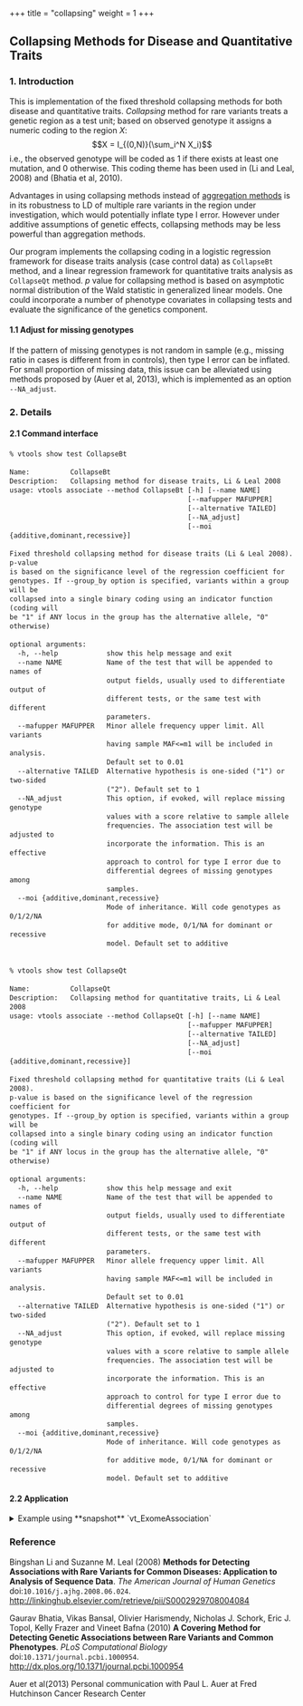 
+++
title = "collapsing"
weight = 1
+++



## Collapsing Methods for Disease and Quantitative Traits 


### 1. Introduction

This is implementation of the fixed threshold collapsing methods for both disease and quantitative traits. *Collapsing* method for rare variants treats a genetic region as a test unit; based on observed genotype it assigns a numeric coding to the region $X$:
$$X = I_{(0,N)}(\sum_i^N X_i)$$ i.e., the observed genotype will be coded as $1$ if there exists at least one mutation, and $0$ otherwise. This coding theme has been used in (Li and Leal, 2008) and (Bhatia et al, 2010). 

Advantages in using collapsing methods instead of [aggregation methods][1] is in its robustness to LD of multiple rare variants in the region under investigation, which would potentially inflate type I error. However under additive assumptions of genetic effects, collapsing methods may be less powerful than aggregation methods. 

Our program implements the collapsing coding in a logistic regression framework for disease traits analysis (case control data) as `CollapseBt` method, and a linear regression framework for quantitative traits analysis as `CollapseQt` method. $p$ value for collapsing method is based on asymptotic normal distribution of the Wald statistic in generalized linear models. One could incorporate a number of phenotype covariates in collapsing tests and evaluate the significance of the genetics component. 



#### 1.1 Adjust for missing genotypes

If the pattern of missing genotypes is not random in sample (e.g., missing ratio in cases is different from in controls), then type I error can be inflated. For small proportion of missing data, this issue can be alleviated using methods proposed by (Auer et al, 2013), which is implemented as an option `--NA_adjust`. 



### 2. Details

#### 2.1 Command interface

    % vtools show test CollapseBt
    
    Name:          CollapseBt
    Description:   Collapsing method for disease traits, Li & Leal 2008
    usage: vtools associate --method CollapseBt [-h] [--name NAME]
                                                [--mafupper MAFUPPER]
                                                [--alternative TAILED]
                                                [--NA_adjust]
                                                [--moi {additive,dominant,recessive}]
    
    Fixed threshold collapsing method for disease traits (Li & Leal 2008). p-value
    is based on the significance level of the regression coefficient for
    genotypes. If --group_by option is specified, variants within a group will be
    collapsed into a single binary coding using an indicator function (coding will
    be "1" if ANY locus in the group has the alternative allele, "0" otherwise)
    
    optional arguments:
      -h, --help            show this help message and exit
      --name NAME           Name of the test that will be appended to names of
                            output fields, usually used to differentiate output of
                            different tests, or the same test with different
                            parameters.
      --mafupper MAFUPPER   Minor allele frequency upper limit. All variants
                            having sample MAF<=m1 will be included in analysis.
                            Default set to 0.01
      --alternative TAILED  Alternative hypothesis is one-sided ("1") or two-sided
                            ("2"). Default set to 1
      --NA_adjust           This option, if evoked, will replace missing genotype
                            values with a score relative to sample allele
                            frequencies. The association test will be adjusted to
                            incorporate the information. This is an effective
                            approach to control for type I error due to
                            differential degrees of missing genotypes among
                            samples.
      --moi {additive,dominant,recessive}
                            Mode of inheritance. Will code genotypes as 0/1/2/NA
                            for additive mode, 0/1/NA for dominant or recessive
                            model. Default set to additive
    

    % vtools show test CollapseQt

    Name:          CollapseQt
    Description:   Collapsing method for quantitative traits, Li & Leal 2008
    usage: vtools associate --method CollapseQt [-h] [--name NAME]
                                                [--mafupper MAFUPPER]
                                                [--alternative TAILED]
                                                [--NA_adjust]
                                                [--moi {additive,dominant,recessive}]
    
    Fixed threshold collapsing method for quantitative traits (Li & Leal 2008).
    p-value is based on the significance level of the regression coefficient for
    genotypes. If --group_by option is specified, variants within a group will be
    collapsed into a single binary coding using an indicator function (coding will
    be "1" if ANY locus in the group has the alternative allele, "0" otherwise)
    
    optional arguments:
      -h, --help            show this help message and exit
      --name NAME           Name of the test that will be appended to names of
                            output fields, usually used to differentiate output of
                            different tests, or the same test with different
                            parameters.
      --mafupper MAFUPPER   Minor allele frequency upper limit. All variants
                            having sample MAF<=m1 will be included in analysis.
                            Default set to 0.01
      --alternative TAILED  Alternative hypothesis is one-sided ("1") or two-sided
                            ("2"). Default set to 1
      --NA_adjust           This option, if evoked, will replace missing genotype
                            values with a score relative to sample allele
                            frequencies. The association test will be adjusted to
                            incorporate the information. This is an effective
                            approach to control for type I error due to
                            differential degrees of missing genotypes among
                            samples.
      --moi {additive,dominant,recessive}
                            Mode of inheritance. Will code genotypes as 0/1/2/NA
                            for additive mode, 0/1/NA for dominant or recessive
                            model. Default set to additive
    



#### 2.2 Application

<details><summary> Example using **snapshot** `vt_ExomeAssociation`</summary> 



    # create a project and download sample project
    % vtools init asso --parent vt_ExomeAssociation
    % vtools associate rare status --covariates age gender bmi exposure -m "CollapseBt --name Col\
    lapseBt --alternative 2" --group_by name2 --to_db collapseBt -j8 > collapseBt.txt
    
    INFO: 3180 samples are found
    INFO: 2632 groups are found
    INFO: Starting 8 processes to load genotypes
    Loading genotypes: 100% [=============================] 3,180 32.8/s in 00:01:36
    Testing for association: 100% [=====================] 2,632/147 5.7/s in 00:07:37
    INFO: Association tests on 2632 groups have completed. 147 failed.
    INFO: Using annotation DB collapseBt in project test.
    INFO: Annotation database used to record results of association tests. Created on Wed, 30 Jan 2013 23:10:09
    

    % vtools show fields | grep collapseBt

    collapseBt.name2             name2
    collapseBt.sample_size_CollapseBt sample size
    collapseBt.num_variants_CollapseBt number of variants in each group (adjusted for specified MAF
    collapseBt.total_mac_CollapseBt total minor allele counts in a group (adjusted for MOI)
    collapseBt.beta_x_CollapseBt test statistic. In the context of regression this is estimate of
    collapseBt.pvalue_CollapseBt p-value
    collapseBt.wald_x_CollapseBt Wald statistic for x (beta_x/SE(beta_x))
    collapseBt.beta_2_CollapseBt estimate of beta for covariate 2
    collapseBt.beta_2_pvalue_CollapseBt p-value for covariate 2
    collapseBt.wald_2_CollapseBt Wald statistic for covariate 2
    collapseBt.beta_3_CollapseBt estimate of beta for covariate 3
    collapseBt.beta_3_pvalue_CollapseBt p-value for covariate 3
    collapseBt.wald_3_CollapseBt Wald statistic for covariate 3
    collapseBt.beta_4_CollapseBt estimate of beta for covariate 4
    collapseBt.beta_4_pvalue_CollapseBt p-value for covariate 4
    collapseBt.wald_4_CollapseBt Wald statistic for covariate 4
    collapseBt.beta_5_CollapseBt estimate of beta for covariate 5
    collapseBt.beta_5_pvalue_CollapseBt p-value for covariate 5
    collapseBt.wald_5_CollapseBt Wald statistic for covariate 5
    

    % head collapseBt.txt
    
    name2   sample_size_CollapseBt  num_variants_CollapseBt total_mac_CollapseBt    beta_x_CollapseBt       pvalue_CollapseBt       wald_x_CollapseBt       beta_2_CollapseBt    beta_2_pvalue_CollapseBt        wald_2_CollapseBt       beta_3_CollapseBt       beta_3_pvalue_CollapseBt        wald_3_CollapseBt       beta_4_CollapseBt    beta_4_pvalue_CollapseBt        wald_4_CollapseBt       beta_5_CollapseBt       beta_5_pvalue_CollapseBt        wald_5_CollapseBt
    AADACL4 3180    5       138     -0.2941 0.368956        -0.89843        0.0312903       4.30942E-09     5.87186 -0.296598       0.0154271       -2.42219    0.129942 1.83369E-40     13.3174 0.437372        0.00133613      3.2081
    AAMP    3180    3       35      0.00135633      0.997852        0.0026919       0.0312624       4.39097E-09     5.86875 -0.298944       0.0146254       -2.44152     0.130231        1.24946E-40     13.346  0.43547 0.00139464      3.19576
    ABCB10  3180    6       122     0.333178        0.219379        1.22818 0.0312644       4.40563E-09     5.8682  -0.301597       0.013796        -2.46253    0.130493 9.8029E-41      13.3641 0.431826        0.00154525      3.16605
    ABCG8   3180    12      152     -0.432823       0.171192        -1.36838        0.0314772       3.67916E-09     5.89801 -0.295762       0.0157794       -2.41398     0.130108        1.52929E-40     13.331  0.440976        0.001228        3.2323
    ABCB6   3180    7       151     -0.0619203      0.825828        -0.220056       0.0312972       4.27575E-09     5.87316 -0.299244       0.0145216       -2.4441      0.130203        1.22141E-40     13.3477 0.435756        0.00138398      3.19797
    ABHD1   3180    5       29      -0.129748       0.840786        -0.200889       0.0312418       4.49451E-09     5.86488 -0.298341       0.0148474       -2.43608     0.130264        1.16331E-40     13.3513 0.43624 0.00137271      3.20033
    ABCG5   3180    6       87      0.35312 0.287604        1.06339 0.0312942       4.1554E-09      5.87789 -0.298364       0.0148076       -2.43705        0.130389     9.49319E-41     13.3665 0.440212        0.00124756      3.22778
    ABCD3   3180    3       42      -0.255649       0.662305        -0.436732       0.0312799       4.33855E-09     5.87074 -0.301233       0.0139678       -2.45809     0.130221        1.02858E-40     13.3605 0.436902        0.00134823      3.20551
    ABCA4   3180    43      492     -0.00909763     0.95585 -0.0553619      0.0312634       4.37388E-09     5.8694  -0.298919       0.0146254       -2.44153    0.130239 1.15466E-40     13.3519 0.435484        0.00139409      3.19587
    

**QQ-plot** 

<img src = "collapseBt.jpg" width = 500>



    % vtools associate rare bmi --covariates age gender exposure -m "CollapseQt --name CollapseQt\
     --alternative 2" --group_by name2 --to_db collapseQt -j8 > collapseQt.txt

    INFO: 3180 samples are found
    INFO: 2632 groups are found
    INFO: Starting 8 processes to load genotypes
    Loading genotypes: 100% [=======================] 3,180 33.4/s in 00:01:35
    Testing for association: 100% [====================] 2,632/147 26.2/s in 00:01:40
    INFO: Association tests on 2632 groups have completed. 147 failed.
    INFO: Using annotation DB collapseQt in project test.
    INFO: Annotation database used to record results of association tests. Created on Thu, 31 Jan 2013 03:48:21
    

    % vtools show fields | grep collapseQt
    
    collapseQt.name2             name2
    collapseQt.sample_size_CollapseQt sample size
    collapseQt.num_variants_CollapseQt number of variants in each group (adjusted for specified MAF
    collapseQt.total_mac_CollapseQt total minor allele counts in a group (adjusted for MOI)
    collapseQt.beta_x_CollapseQt test statistic. In the context of regression this is estimate of
    collapseQt.pvalue_CollapseQt p-value
    collapseQt.wald_x_CollapseQt Wald statistic for x (beta_x/SE(beta_x))
    collapseQt.beta_2_CollapseQt estimate of beta for covariate 2
    collapseQt.beta_2_pvalue_CollapseQt p-value for covariate 2
    collapseQt.wald_2_CollapseQt Wald statistic for covariate 2
    collapseQt.beta_3_CollapseQt estimate of beta for covariate 3
    collapseQt.beta_3_pvalue_CollapseQt p-value for covariate 3
    collapseQt.wald_3_CollapseQt Wald statistic for covariate 3
    collapseQt.beta_4_CollapseQt estimate of beta for covariate 4
    collapseQt.beta_4_pvalue_CollapseQt p-value for covariate 4
    collapseQt.wald_4_CollapseQt Wald statistic for covariate 4
    

    % head collapseQt.txt

    name2   sample_size_CollapseQt  num_variants_CollapseQt total_mac_CollapseQt    beta_x_CollapseQt       pvalue_CollapseQt       wald_x_CollapseQt       beta_2_CollapseQt    beta_2_pvalue_CollapseQt        wald_2_CollapseQt       beta_3_CollapseQt       beta_3_pvalue_CollapseQt        wald_3_CollapseQt       beta_4_CollapseQt    beta_4_pvalue_CollapseQt        wald_4_CollapseQt
    ABCD3   3180    3       42      -0.487474       0.571152        -0.566415       0.0149956       0.0588415       1.89006 -0.0808192      0.693535        -0.394098    -0.941867       2.64731E-05     -4.20804
    ABCB6   3180    7       151     -0.532616       0.24625 -1.15972        0.0151515       0.056238        1.90989 -0.0810239      0.692719        -0.395204   -0.944219        2.5176E-05      -4.21945
    ABHD1   3180    5       29      0.18344 0.859929        0.176479        0.0150381       0.0581416       1.89531 -0.0794273      0.698569        -0.387288   -0.94411 2.54398E-05     -4.21708
    ABCA12  3180    28      312     -0.415972       0.211796        -1.24889        0.0151627       0.0560493       1.91135 -0.0789784      0.700073        -0.385257    -0.937093       2.90651E-05     -4.18676
    ABCG8   3180    12      152     -0.56687        0.212912        -1.24585        0.0151496       0.0562578       1.90973 -0.0744998      0.716361        -0.363359    -0.939062       2.78992E-05     -4.1961
    ABCA4   3180    43      492     0.0984281       0.721612        0.356337        0.0150102       0.0586022       1.89185 -0.0792212      0.699266        -0.386347    -0.942427       2.61944E-05     -4.21045
    ABI2    3180    1       25      1.19633 0.276415        1.0886  0.0150043       0.0586562       1.89144 -0.081478       0.691101        -0.397397       -0.941765    2.64399E-05     -4.20833
    ABL2    3180    4       41      -0.613866       0.475633        -0.713429       0.0150498       0.0579226       1.89697 -0.0781101      0.703263        -0.380954    -0.945432       2.46814E-05     -4.22394
    ACADL   3180    5       65      1.33815 0.0528276       1.93705 0.0150444       0.0578831       1.89727 -0.082882       0.685934        -0.404416       -0.941384    2.64356E-05     -4.20836
    
**QQ-plot** 
<img src = "collapseBt.jpg" width = 500>

</details>

### Reference

Bingshan Li and Suzanne M. Leal (2008) **Methods for Detecting Associations with Rare Variants for Common Diseases: Application to Analysis of Sequence Data**. *The American Journal of Human Genetics* doi:`10.1016/j.ajhg.2008.06.024`. <http://linkinghub.elsevier.com/retrieve/pii/S0002929708004084>


Gaurav Bhatia, Vikas Bansal, Olivier Harismendy, Nicholas J. Schork, Eric J. Topol, Kelly Frazer and Vineet Bafna (2010) **A Covering Method for Detecting Genetic Associations between Rare Variants and Common Phenotypes**. *PLoS Computational Biology* doi:`10.1371/journal.pcbi.1000954`. <http://dx.plos.org/10.1371/journal.pcbi.1000954>

Auer et al(2013) Personal communication with Paul L. Auer at Fred Hutchinson Cancer Research Center


 [1]:   /applications/association/joint_conditional/aggre/
 
 
